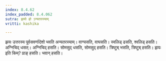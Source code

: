 ```yaml
---
index: 8.4.62
index_padded: 8.4.062
sutra: झयो हो ऽन्यतरस्याम्
vritti: kashika

---
```

झयः उत्तरस्य पूर्वसवर्णादेशो भवति अन्यतरस्याम्। वाग्घसति, वाघसति। स्वलिड् ढसति, श्वलिड् हसति। अग्निचिद् धसत्। अग्निचिद् हसति। सोमसुद् धसति, सोमसुद् हसति। त्रिष्टुब् भसति, त्रिष्टुब् हसति। झयः इति किम्? प्राङ् हसति। भवान् हसति।